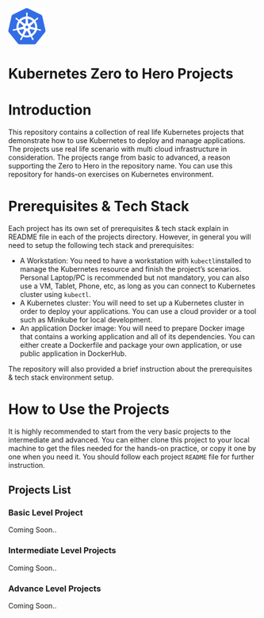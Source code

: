 <img src="./kubernetes-icon.png" width="75" /> 

# Kubernetes Zero to Hero Projects

# Introduction

This repository contains a collection of real life Kubernetes projects that demonstrate how to use Kubernetes to deploy and manage applications. The projects use real life scenario with multi cloud infrastructure in consideration. The projects range from basic to advanced, a reason supporting the Zero to Hero in the repository name. You can use this repository for hands-on exercises on Kubernetes environment.

# Prerequisites & Tech Stack

Each project has its own set of prerequisites & tech stack explain in README file in each of the projects directory. However, in general you will need to setup the following tech stack and prerequisites:

- A Workstation: You need to have a workstation with `kubectl`installed to manage the Kubernetes resource and finish the project’s scenarios. Personal Laptop/PC is recommended but not mandatory, you can also use a VM, Tablet, Phone, etc, as long as you can connect to Kubernetes cluster using `kubectl`.
- A Kubernetes cluster: You will need to set up a Kubernetes cluster in order to deploy your applications. You can use a cloud provider or a tool such as Minikube for local development.
- An application Docker image: You will need to prepare Docker image that contains a working application and all of its dependencies. You can either create a Dockerfile and package your own application, or use public application in DockerHub.

The repository will also provided a brief instruction about the prerequisites & tech stack environment setup.

# How to Use the Projects

It is highly recommended to start from the very basic projects to the intermediate and advanced. You can either clone this project to your local machine to get the files needed for the hands-on practice, or copy it one by one when you need it. You should follow each project `README` file for further instruction.

## Projects List

### Basic Level Project

Coming Soon..

### Intermediate Level Projects

Coming Soon..

### Advance Level Projects

Coming Soon..
